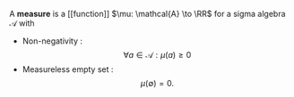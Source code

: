 A **measure** is a [[function]] $\mu: \mathcal{A} \to \RR$ for a sigma algebra $\mathcal{A}$ with

* Non-negativity
: $$\forall a \in \mathcal{A}: \mu(a) \geq 0$$
* Measureless empty set
: $$\mu(\emptyset) = 0.$$
